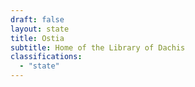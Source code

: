 ```yaml
---
draft: false
layout: state
title: Ostia
subtitle: Home of the Library of Dachis
classifications:
  - "state"
---
```


